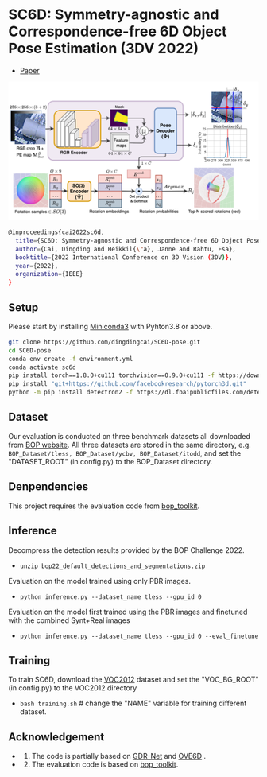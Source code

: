 # SC6D: Symmetry-agnostic and Correspondence-free 6D Object Pose Estimation (3DV 2022)
- [Paper](https://arxiv.org/abs/2208.02129)
<p align="center">
    <img src ="assets/sc6d_overview.png" width="800" />
</p>

``` Bash
@inproceedings{cai2022sc6d,
  title={SC6D: Symmetry-agnostic and Correspondence-free 6D Object Pose Estimation},
  author={Cai, Dingding and Heikkil{\"a}, Janne and Rahtu, Esa},
  booktitle={2022 International Conference on 3D Vision (3DV)},
  year={2022},
  organization={IEEE}
}
```

## Setup
Please start by installing [Miniconda3](https://conda.io/projects/conda/en/latest/user-guide/install/linux.html) with Pyhton3.8 or above.

``` Bash
git clone https://github.com/dingdingcai/SC6D-pose.git
cd SC6D-pose
conda env create -f environment.yml
conda activate sc6d
pip install torch==1.8.0+cu111 torchvision==0.9.0+cu111 -f https://download.pytorch.org/whl/torch_stable.html
pip install "git+https://github.com/facebookresearch/pytorch3d.git"
python -m pip install detectron2 -f https://dl.fbaipublicfiles.com/detectron2/wheels/cu111/torch1.8/index.html
```

## Dataset
Our evaluation is conducted on three benchmark datasets all downloaded from [BOP website](https://bop.felk.cvut.cz/datasets). All three datasets are stored in the same directory, e.g. ``BOP_Dataset/tless, BOP_Dataset/ycbv, BOP_Dataset/itodd``, and set the "DATASET_ROOT" (in config.py) to the BOP_Dataset directory.

## Denpendencies
This project requires the evaluation code from [bop_toolkit](https://github.com/thodan/bop_toolkit).


## Inference

Decompress the detection results provided by the BOP Challenge 2022.
- ``unzip bop22_default_detections_and_segmentations.zip``

Evaluation on the model trained using only PBR images.
- ``python inference.py --dataset_name tless --gpu_id 0``

Evaluation on the model first trained using the PBR images and finetuned with the combined Synt+Real images
- ``python inference.py --dataset_name tless --gpu_id 0 --eval_finetune``

## Training
To train SC6D, download the [VOC2012](http://host.robots.ox.ac.uk/pascal/VOC/voc2012/VOCtrainval_11-May-2012.tar) dataset and set the "VOC_BG_ROOT" (in config.py) to the VOC2012 directory
- ``bash training.sh``  # change the "NAME" variable for training different dataset.


## Acknowledgement
- 1. The code is partially based on [GDR-Net](https://github.com/THU-DA-6D-Pose-Group/GDR-Net) and [OVE6D](https://github.com/dingdingcai/OVE6D-pos) .
- 2. The evaluation code is based on [bop_toolkit](https://github.com/thodan/bop_toolkit).



